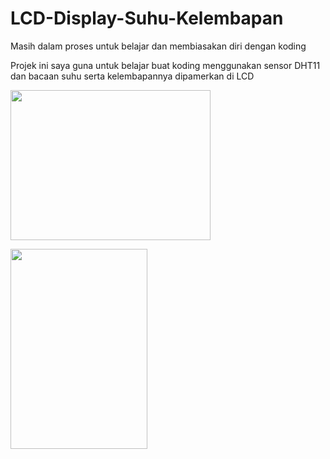 # LCD-Display-Suhu-Kelembapan
Masih dalam proses untuk belajar dan membiasakan diri dengan koding

Projek ini saya guna untuk belajar buat koding menggunakan sensor DHT11 dan bacaan suhu serta kelembapannya dipamerkan di LCD 


<a href="https://4.bp.blogspot.com/-RGQVFp-Xwmc/Xvxyazz8_9I/AAAAAAAAFSc/3BcbPpgzfBYqJOuD9GYa5SB3cWjbm1zTACLcBGAsYHQ/s1600/IMG_20200701_114900.jpg" imageanchor="1" ><img border="0" src="https://4.bp.blogspot.com/-RGQVFp-Xwmc/Xvxyazz8_9I/AAAAAAAAFSc/3BcbPpgzfBYqJOuD9GYa5SB3cWjbm1zTACLcBGAsYHQ/s320/IMG_20200701_114900.jpg" width="320" height="240" data-original-width="1600" data-original-height="1200" /></a>

<a href="https://3.bp.blogspot.com/-iNS0ewAGX3M/XvxyaOsDOuI/AAAAAAAAFSY/_MumGFhfFIYGasTBhaCGbUe_KTcIqS4EQCLcBGAsYHQ/s1600/IMG_20200701_192028.jpg" imageanchor="1" ><img border="0" src="https://3.bp.blogspot.com/-iNS0ewAGX3M/XvxyaOsDOuI/AAAAAAAAFSY/_MumGFhfFIYGasTBhaCGbUe_KTcIqS4EQCLcBGAsYHQ/s320/IMG_20200701_192028.jpg" width="219" height="320" data-original-width="1097" data-original-height="1600" /></a>
